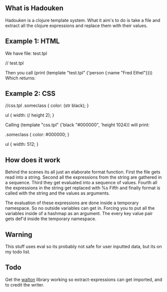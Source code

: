 ## What is Hadouken

Hadouken is a clojure template system. What it aim's to do is take a file
and extract all the clojure expressions and replace them with their values.

## Example 1: HTML

We have file: test.tpl

// test.tpl
<html>
	<head>
		<title>
			<body>
				<p>(+ 1 2)</p>
				<p>(:name person)</p>
			</body>
		</title>
	</head>
</html>

Then you call (print (template "test.tpl" {'person {:name "Fred Ethel"}}))
Which returns:

<html>
	<head>
		<title>
			<body>
				<p>3</p>
				<p>Fred Ethel</p>
			</body>
		</title>
	</head>
</html>

## Example 2: CSS

//css.tpl
.someclass
{
    color:  (str black);
}

ul
{
    width: (/ height 2);
}

Calling (template "css.tpl" {'black "#000000", 'height 1024}) will print:

.someclass
{
    color:  #000000;
}

ul
{
    width: 512;
} 

## How does it work

Behind the scenes its all just an elaborate format function.
First the file gets read into a string.
Second all the expressions from the string are gathered in a sequence.
Third they get evaluated into a sequence of values.
Fourth all the expressions in the string get replaced with %s
Fifth and finally format is called with the string and the values as arguments.

The evaluation of these expressions are done inside a temporary namespace. So no outside
variables can get in. Forcing you to put all the variables inside of a hashmap as an argument.
The every key value pair gets def'd inside the temporary namespace.

## Warning

This stuff uses eval so its probably not safe for user inputted data, but its on my todo list.

## Todo

Get the [walton](http://github.com/defn/walton/blob/master/src/walton/core.clj#L38) library working so extract-expressions can get imported, and to credit the writer.